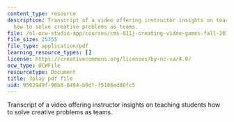 ```yaml
---
content_type: resource
description: Transcript of a video offering instructor insights on teaching students
  how to solve creative problems as teams.
file: /ol-ocw-studio-app/courses/cms-611j-creating-video-games-fall-2014/9562949f96b88494b0dff5186ed80fc5_Y7cMih9O8es.pdf
file_size: 25355
file_type: application/pdf
learning_resource_types: []
license: https://creativecommons.org/licenses/by-nc-sa/4.0/
ocw_type: OCWFile
resourcetype: Document
title: 3play pdf file
uid: 9562949f-96b8-8494-b0df-f5186ed80fc5
---
```

Transcript of a video offering instructor insights on teaching students how to solve creative problems as teams.